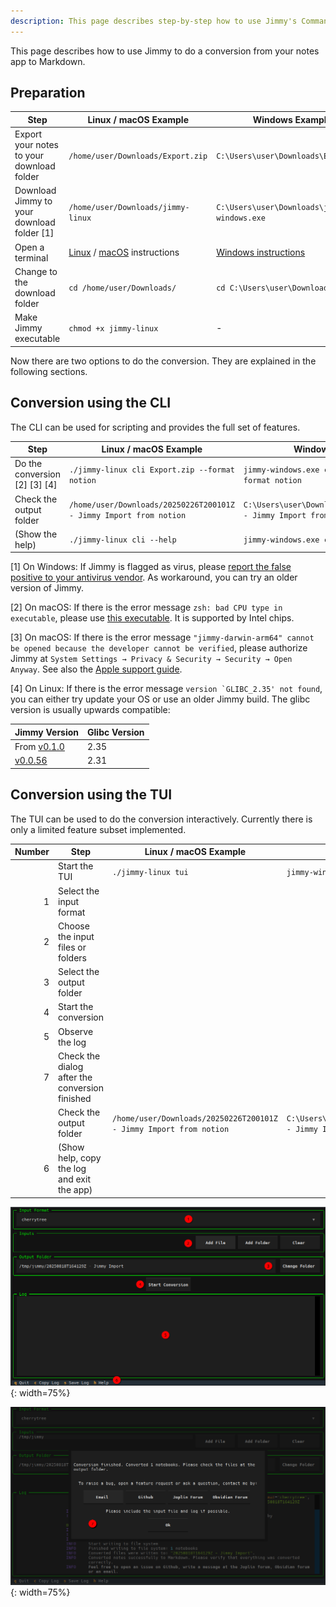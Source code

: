 ```yaml
---
description: This page describes step-by-step how to use Jimmy's Command Line Interface (CLI) and Terminal User Interface (TUI) to do a successful conversion from your notes app to Markdown.
---
```


This page describes how to use Jimmy to do a conversion from your notes app to Markdown.

## Preparation

| Step | Linux / macOS Example | Windows Example |
| --- | --- | --- |
| Export your notes to your download folder | `/home/user/Downloads/Export.zip` | `C:\Users\user\Downloads\Export.zip` |
| Download Jimmy to your download folder [1] | `/home/user/Downloads/jimmy-linux` | `C:\Users\user\Downloads\jimmy-windows.exe` |
| Open a terminal | [Linux](https://www.wikihow.com/Open-a-Terminal-Window-in-Ubuntu) / [macOS](https://www.wikihow.com/Open-a-Terminal-Window-in-Mac) instructions | [Windows instructions](https://www.wikihow.com/Open-Terminal-in-Windows) |
| Change to the download folder | `cd /home/user/Downloads/` | `cd C:\Users\user\Downloads\` |
| Make Jimmy executable | `chmod +x jimmy-linux` | \-  |

Now there are two options to do the conversion. They are explained in the following sections.

## Conversion using the CLI

The CLI can be used for scripting and provides the full set of features.

| Step | Linux / macOS Example | Windows Example |
| --- | --- | --- |
| Do the conversion [2] [3] [4] | `./jimmy-linux cli Export.zip --format notion` | `jimmy-windows.exe cli Export.zip --format notion` |
| Check the output folder | `/home/user/Downloads/20250226T200101Z - Jimmy Import from notion` | `C:\Users\user\Downloads\20250226T200101Z - Jimmy Import from notion` |
| (Show the help) | `./jimmy-linux cli --help` | `jimmy-windows.exe cli --help` |

[1] On Windows: If Jimmy is flagged as virus, please [report the false positive to your antivirus vendor](https://github.com/pyinstaller/pyinstaller/blob/c7f12ccfaa2e116c3b7cfb58dadfc1e6b8c6882d/.github/ISSUE_TEMPLATE/antivirus.md#reporting-false-positives-to-av-vendors). As workaround, you can try an older version of Jimmy.

[2] On macOS: If there is the error message `zsh: bad CPU type in executable`, please use [this executable](https://github.com/marph91/jimmy/releases/latest/download/jimmy-darwin-x86_64). It is supported by Intel chips.

[3] On macOS: If there is the error message `"jimmy-darwin-arm64" cannot be opened because the developer cannot be verified`, please authorize Jimmy at `System Settings → Privacy & Security → Security → Open Anyway`. See also the [Apple support guide](https://support.apple.com/en-gb/guide/mac-help/mchlc5fb7f9c/mac).

[4] On Linux: If there is the error message ``version `GLIBC_2.35' not found``, you can either try update your OS or use an older Jimmy build. The glibc version is usually upwards compatible:

| Jimmy Version | Glibc Version |
| --- | --- |
| From [v0.1.0](https://github.com/marph91/jimmy/releases/tag/v0.1.0) | 2.35 |
| [v0.0.56](https://github.com/marph91/jimmy/releases/tag/v0.0.56) | 2.31 |

## Conversion using the TUI

The TUI can be used to do the conversion interactively. Currently there is only a limited feature subset implemented.

| Number | Step | Linux / macOS Example | Windows Example |
| ---: | --- | --- | --- |
| | Start the TUI | `./jimmy-linux tui` | `jimmy-windows.exe tui` |
| 1 | Select the input format | | |
| 2 | Choose the input files or folders | | |
| 3 | Select the output folder | | |
| 4 | Start the conversion | | |
| 5 | Observe the log | | |
| 7 | Check the dialog after the conversion finished | | |
| | Check the output folder | `/home/user/Downloads/20250226T200101Z - Jimmy Import from notion` | `C:\Users\user\Downloads\20250226T200101Z - Jimmy Import from notion` |
| 6 | (Show help, copy the log and exit the app) | | |

![](./images/tui_demo_configuration.png){: width=75%}

![](./images/tui_demo_finish_dialog.png){: width=75%}
